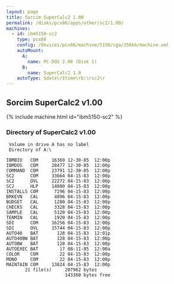 ```yaml
---
layout: page
title: Sorcim SuperCalc2 1.00
permalink: /disks/pcx86/apps/other/sc2/1.00/
machines:
  - id: ibm5150-sc2
    type: pcx86
    config: /devices/pcx86/machine/5150/cga/256kb/machine.xml
    autoMount:
      A:
        name: PC-DOS 2.00 (Disk 1)
      B:
        name: SuperCalc2 1.0
    autoType: $date\r$time\rb:\rsc2\r
---
```


Sorcim SuperCalc2 v1.00
-----------------------

{% include machine.html id="ibm5150-sc2" %}

### Directory of SuperCalc2 v1.00

	 Volume in drive A has no label
	 Directory of A:\

	IBMBIO   COM     16369 12-30-85  12:00p
	IBMDOS   COM     28477 12-30-85  12:00p
	COMMAND  COM     23791 12-30-85  12:00p
	SC2      COM     33664 04-15-83  12:00p
	SC2      OVL     22272 04-15-83  12:00p
	SC2      HLP     14080 04-15-83  12:00p
	INSTALLS COM      7296 04-15-83  12:00p
	BRKEVN   CAL      4096 04-15-83  12:00p
	BUDGET   CAL      1280 04-15-83  12:00p
	CHECKS   CAL      3328 04-15-83  12:00p
	SAMPLE   CAL      5120 04-15-83  12:00p
	TENMIN   CAL      1920 04-15-83  12:00p
	SDI      COM     16256 04-15-83  12:00p
	SDI      OVL     15744 04-15-83  12:00p
	AUTO40   BAT       128 04-15-83  12:01p
	AUTO40BW BAT       128 04-15-83  12:00p
	AUTOBW   BAT       128 04-15-83  12:00p
	AUTOEXEC BAT        17 08-11-85  12:00a
	COLOR    COM        22 04-15-83  12:00p
	MONO     COM        22 04-15-83  12:00p
	MAINTAIN COM     13824 04-15-83  12:00p
	       21 file(s)     207962 bytes
	                      143360 bytes free
